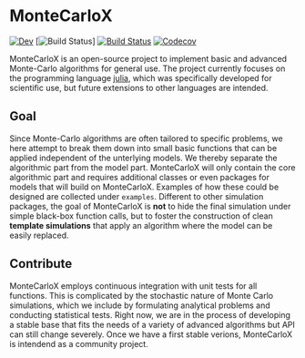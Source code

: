 # MonteCarloX

[![Dev](https://img.shields.io/badge/docs-stable-blue.svg)](https://zierenberg.github.io/MonteCarloX.jl/dev)
[![Build Status](https://github.com/zierenberg/MonteCarloX.jl/actions/workflows/ci.yml/badge.svg)]
[![Build Status](https://app.travis-ci.com/zierenberg/MonteCarloX.jl.svg?branch=main)](https://app.travis-ci.com/zierenberg/MonteCarloX.jl)
[![Codecov](https://codecov.io/gh/zierenberg/MonteCarloX.jl/branch/master/graph/badge.svg)](https://codecov.io/gh/zierenberg/MonteCarloX.jl)

MonteCarloX is an open-source project to implement basic and advanced Monte-Carlo algorithms for general use. The project currently focuses on the programming language [julia](https://julialang.org/), which was specifically developed for scientific use, but future extensions to other languages are intended.

## Goal
Since Monte-Carlo algorithms are often tailored to specific problems, we here attempt to break them down into small basic functions that can be applied independent of the unterlying models. We thereby separate the algorithmic part from the model part. MonteCarloX will only contain the core algorithmic part and requires additional classes or even packages for models that will build on MonteCarloX. Examples of how these could be designed are collected under `examples`. Different to other simulation packages, the goal of MonteCarloX is **not** to hide the final simulation under simple black-box function calls, but to foster the construction of clean **template simulations** that apply an algorithm where the model can be easily replaced.

## Contribute
MonteCarloX employs continuous integration with unit tests for all functions. This is complicated by the stochastic nature of Monte Carlo simulations, which we include by formulating analytical problems and conducting statistical tests. Right now, we are in the process of developing a stable base that fits the needs of a variety of advanced algorithms but API can still change severely. Once we have a first stable verions, MonteCarloX is intendend as a community project.
